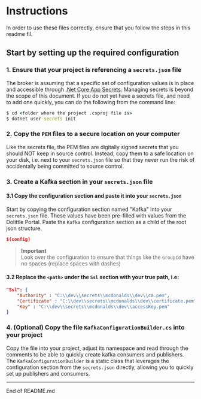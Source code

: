 ﻿# Instructions
In order to use these files correctly, ensure that you follow the steps in this readme fil. 

## Start by setting up the required configuration

### 1. Ensure that your project is referencing a `secrets.json` file
The broker is assuming that a specific set of configuration values is in place and accessible through [.Net Core App Secrets](https://docs.microsoft.com/en-us/aspnet/core/security/app-secrets?view=aspnetcore-6.0&tabs=windows). 
Managing secrets is beyond the scope of this document. If you do not yet have a secrets file, and need to add one quickly, you can do the following from the command line: 
```cmd
$ cd <folder where the project .csproj file is>
$ dotnet user-secrets init
```


### 2. Copy the `PEM` files to a secure location on your computer
Like the secrets file, the PEM files are digitally signed secrets that you should NOT keep in source control. 
Instead, copy them to a safe location on your disk, i.e. next to your `secrets.json` file so that they never run the risk of accidentally being committed to source control.

### 3. Create a Kafka section in your `secrets.json` file

#### **3.1 Copy the configuration section and paste it into your `secrets.json`**
Start by copying the configuration section named "Kafka" into your `secrets.json` file. 
These values have been pre-filled with values from the Dolittle Portal. 
Paste the `Kafka` configuration section as a child of the root json structure. 

```json
$(config)
```

> **Important** <br />
> Look over the configuration to ensure that things like the `GroupId` have no spaces (replace spaces with dashes)



#### **3.2 Replace the `<path>` under the `Ssl` section with your true path, i.e:**

```json
"Ssl": {
    "Authority" : "C:\\dev\\secrets\\mcdonalds\\dev\\ca.pem",
    "Certificate" : "C:\\dev\\secrets\\mcdonalds\\dev\\certificate.pem",
    "Key" : "C:\\dev\\secrets\\mcdonalds\\dev\\accessKey.pem"
}
```

### 4. (Optional) Copy the file `KafkaConfigurationBuilder.cs` into your project
Copy the file into your project, adjust its namespace and read through the comments to be able to quickly create kafka consumers and publishers.
The `KafkaConfigurationBuilder` is a static class that leverages the configuration section from the `secrets.json` directly, allowing you to 
quickly set up publishers and consumers.

----
End of README.md


